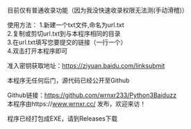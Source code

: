 目前仅有普通收录功能（因为我没快速收录权限无法测(手动滑稽)）

使用方法：
1.新建一个txt文件,命名为url.txt<br>
2.复制或剪切url.txt到与本程序相同的目录<br>
3.在url.txt填写您要提交的链接（一行一个）<br>
4.双击打开本程序即可<br>

准入密钥获取地址：https://ziyuan.baidu.com/linksubmit

本程序无任何后门，源代码已经公开至Github

Github链接：https://github.com/wrnxr233/Python3Baiduzz
<br>本程序由https://www.wrnxr.cc/ 发布，欢迎来访！

程序已经打包成EXE，请到Releases下载
